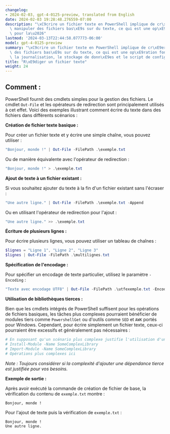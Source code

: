```yaml
---
changelog:
- 2024-02-03, gpt-4-0125-preview, translated from English
date: 2024-02-03 19:28:48.276559-07:00
description: "\xC9crire un fichier texte en PowerShell implique de cr\xE9er et de\
  \ manipuler des fichiers bas\xE9s sur du texte, ce qui est une op\xE9ration fondamentale\
  \ pour la\u2026"
lastmod: '2024-03-13T22:44:58.077773-06:00'
model: gpt-4-0125-preview
summary: "\xC9crire un fichier texte en PowerShell implique de cr\xE9er et de manipuler\
  \ des fichiers bas\xE9s sur du texte, ce qui est une op\xE9ration fondamentale pour\
  \ la journalisation, le stockage de donn\xE9es et le script de configuration."
title: "R\xE9diger un fichier texte"
weight: 24
---
```


## Comment :
PowerShell fournit des cmdlets simples pour la gestion des fichiers. Le cmdlet `Out-File` et les opérateurs de redirection sont principalement utilisés à cet effet. Voici des exemples illustrant comment écrire du texte dans des fichiers dans différents scénarios :

**Création de fichier texte basique :**

Pour créer un fichier texte et y écrire une simple chaîne, vous pouvez utiliser :

```powershell
"Bonjour, monde !" | Out-File -FilePath .\exemple.txt
```

Ou de manière équivalente avec l'opérateur de redirection :

```powershell
"Bonjour, monde !" > .\exemple.txt
```

**Ajout de texte à un fichier existant :**

Si vous souhaitez ajouter du texte à la fin d'un fichier existant sans l'écraser :

```powershell
"Une autre ligne." | Out-File -FilePath .\exemple.txt -Append
```

Ou en utilisant l'opérateur de redirection pour l'ajout :

```powershell
"Une autre ligne." >> .\exemple.txt
```

**Écriture de plusieurs lignes :**

Pour écrire plusieurs lignes, vous pouvez utiliser un tableau de chaînes :

```powershell
$lignes = "Ligne 1", "Ligne 2", "Ligne 3"
$lignes | Out-File -FilePath .\multilignes.txt
```

**Spécification de l'encodage :**

Pour spécifier un encodage de texte particulier, utilisez le paramètre `-Encoding` :

```powershell
"Texte avec encodage UTF8" | Out-File -FilePath .\utfexemple.txt -Encoding UTF8
```

**Utilisation de bibliothèques tierces :**

Bien que les cmdlets intégrés de PowerShell suffisent pour les opérations de fichiers basiques, les tâches plus complexes pourraient bénéficier de modules tiers comme `PowershellGet` ou d'outils comme `SED` et `AWK` portés pour Windows. Cependant, pour écrire simplement un fichier texte, ceux-ci pourraient être excessifs et généralement pas nécessaires :

```powershell
# En supposant qu'un scénario plus complexe justifie l'utilisation d'une bibliothèque externe
# Install-Module -Name SomeComplexLibrary
# Import-Module -Name SomeComplexLibrary
# Opérations plus complexes ici
```

_Note : Toujours considérer si la complexité d'ajouter une dépendance tierce est justifiée pour vos besoins._

**Exemple de sortie :**

Après avoir exécuté la commande de création de fichier de base, la vérification du contenu de `exemple.txt` montre :

```plaintext
Bonjour, monde !
```

Pour l'ajout de texte puis la vérification de `exemple.txt` :

```plaintext
Bonjour, monde !
Une autre ligne.
```
